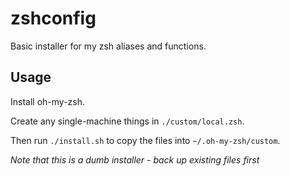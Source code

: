 # zshconfig

Basic installer for my zsh aliases and functions.

## Usage

Install oh-my-zsh.

Create any single-machine things in `./custom/local.zsh`.

Then run `./install.sh` to copy the files into `~/.oh-my-zsh/custom`.

_Note that this is a dumb installer - back up existing files first_
